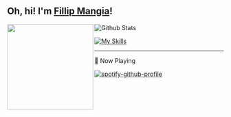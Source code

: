 ## Oh, hi! I'm <a href="https://linkedin.com/in/fillipmangia" target="_blank">Fillip Mangia</a>!


<p>
  <img height="200" align="left" src="https://camo.githubusercontent.com/0e31c634a669e678e5427f084e7d6fead7b101bc066361697757373f23889ba8/68747470733a2f2f6d656469612e67697068792e636f6d2f6d656469612f616f39445569544b48363058532f67697068792e676966"/>
  
<img
        src="https://github-readme-stats.vercel.app/api/top-langs/?username=fillipgms&title_color=FFFFFF&text_color=FFFFFF&icon_color=FFFFFF&bg_color=0D1017&hide_border=true&include_all_commits=true&count_private=true&layout=compact"
        alt="Github Stats"
      />
</p>

[![My Skills](https://skillicons.dev/icons?i=js,ts,react,nodejs,html,css,php,tailwind,prisma,git,figma)](https://skillicons.dev)

<hr />

<p>🎵 Now Playing</p>

[![spotify-github-profile](https://spotify-github-profile.kittinanx.com/api/view?uid=22b4dicdt37nhfchythdk52wa&cover_image=true&theme=natemoo-re&show_offline=true&background_color=121212&interchange=true&bar_color=53b14f&bar_color_cover=true)](https://spotify-github-profile.kittinanx.com/api/view?uid=22b4dicdt37nhfchythdk52wa&redirect=true)
